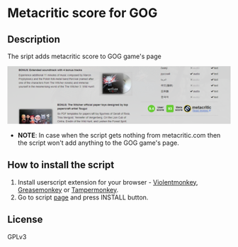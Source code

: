 # Metacritic score for GOG

## Description

The sript adds metacritic score to GOG game's page

![metacritic score on gog game's page](metacritic-score-on-gog-page.png)

- **NOTE**: In case when the script gets nothing from metacritic.com then the script won't add anything to the GOG game's page.

## How to install the script

1. Install userscript extension for your browser - [Violentmonkey](https://violentmonkey.github.io/get-it/), [Greasemonkey](https://addons.mozilla.org/en-US/firefox/addon/greasemonkey/) or [Tampermonkey](https://tampermonkey.net/).
2. Go to script [page](https://greasyfork.org/en/scripts/381605-metacritic-score-for-gog) and press INSTALL button.

## License

GPLv3